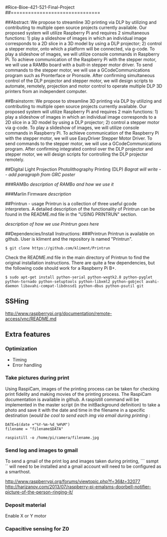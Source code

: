 #Rice-Bioe-421-521-Final-Project
##===============================

##Abstract:
We propose to streamline 3D printing via DLP by utilizing and contributing to multiple open source projects currently available. Our proposed system will utilize Raspberry Pi and requires 2 simultaneous functions: 1) play a slideshow of images in which an individual image corresponds to a 2D slice in a 3D model by using a DLP projector; 2) control a stepper motor, onto which a platform will be connected, via g-code. To play a slideshow of images, we will utilize console commands in Raspberry Pi. To achieve communication of the Raspberry Pi with the stepper motor, we will use a RAMBo board with a built-in stepper motor driver. To send commands to the stepper motor, we will use a GCodeCommunications program such as Pronterface or Pronsole. After confirming simultaneous control of the DLP projector and stepper motor, we will design scripts to automate, remotely, projection and motor control to operate multiple DLP 3D printers from an independent computer.

##Brainstorm:
We propose to streamline 3D printing via DLP by utilizing and contributing to multiple open source projects currently available. Our proposed system will utilize Raspberry Pi and requires 2 main functions: 1) play a slideshow of images in which an individual image corresponds to a 2D slice in a 3D model by using a DLP projector; 2) control a stepper motor via g-code. To play a slideshow of images, we will utilize console commands in Raspberry Pi. To achieve communication of the Raspberry Pi with the stepper motor, we will use EasyDriver Stepper Motor Driver. To send commands to the stepper motor, we will use a GCodeCommunications program. After confirming integrated control over the DLP projector and stepper motor, we will design scripts for controlling the DLP projector remotely.

##Digital Light Projection Photolithography Printing (DLP)
*Bagrat will write -- add paragraph from GRC poster*

###RAMBo
*description of RAMBo and how we use it*

###Marlin Firmware
*description*

##Printrun - usage
Printrun is a collection of three useful gcode interpreters. A detailed description of the functionality of Printrun can be found in the README.md file in the "USING PRINTRUN" section. 

*description of how we use Printrun goes here*


##Dependencies/Install Instructions:
###Printrun
Printrun is available on github. User is kliment and the repository is named "Printrun".

```
$ git clone https://github.com/kliment/Printrun
```

Check the README.md file in the main directory of Printrun to find the original installation instructions.  There are quite a few dependencies, but the following code should work for a Raspberry Pi B+.

```
$ sudo apt-get install python-serial python-wxgtk2.8 python-pyglet python-tornado python-setuptools python-libxml2 python-gobject avahi-daemon libavahi-compat-libdnssd1 python-dbus python-psutil git
```

## SSHing
http://www.raspberrypi.org/documentation/remote-access/vnc/README.md

## Extra features
### Optimization
* Timing
* Error handling


### Take pictures during print
Using RaspiCam, images of the printing process can be taken for checking print fidelity and making movies of the printing process. The RaspiCam documentation is available in github. A raspistill command will be implemented in the master script (in the initBackground definition) to take a photo and save it with the date and time in the filename in a specific destination (*would be cool to send each img via email during printing* :

```
DATE=$(date +"%Y-%m-%d_%H%M")
filename = "filename$DATA"

raspistill -o /home/pi/camera/filename.jpg

```

### Send log and images to gmail
To send a gmail of the print log and images taken during printing, ``` ssmpt `` will need to be installed and a gmail account will need to be configured as a smarthost.

http://www.raspberrypi.org/forums/viewtopic.php?f=36&t=32077
http://harizanov.com/2013/07/raspberry-pi-emalsms-doorbell-notifier-picture-of-the-person-ringing-it/

### Deposit material
Enable X or Y motor

### Capacitive sensing for Z0
